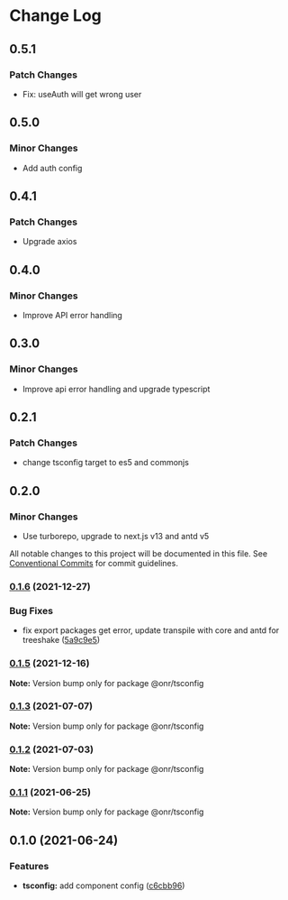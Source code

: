 # Change Log

## 0.5.1

### Patch Changes

- Fix: useAuth will get wrong user

## 0.5.0

### Minor Changes

- Add auth config

## 0.4.1

### Patch Changes

- Upgrade axios

## 0.4.0

### Minor Changes

- Improve API error handling

## 0.3.0

### Minor Changes

- Improve api error handling and upgrade typescript

## 0.2.1

### Patch Changes

- change tsconfig target to es5 and commonjs

## 0.2.0

### Minor Changes

- Use turborepo, upgrade to next.js v13 and antd v5

All notable changes to this project will be documented in this file.
See [Conventional Commits](https://conventionalcommits.org) for commit guidelines.

### [0.1.6](https://github.com/onramplab/onr-react-ui/compare/@onr/tsconfig@0.1.5...@onr/tsconfig@0.1.6) (2021-12-27)

### Bug Fixes

- fix export packages get error, update transpile with core and antd for treeshake ([5a9c9e5](https://github.com/onramplab/onr-react-ui/commit/5a9c9e5d2bce31ab8d53c0cacac731d2623ca7d2))

### [0.1.5](https://github.com/onramplab/onr-react-ui/compare/@onr/tsconfig@0.1.3...@onr/tsconfig@0.1.5) (2021-12-16)

**Note:** Version bump only for package @onr/tsconfig

### [0.1.3](https://github.com/onramplab/onr-react-ui/compare/@onr/tsconfig@0.1.2...@onr/tsconfig@0.1.3) (2021-07-07)

**Note:** Version bump only for package @onr/tsconfig

### [0.1.2](https://github.com/onramplab/onr-react-ui/compare/@onr/tsconfig@0.1.1...@onr/tsconfig@0.1.2) (2021-07-03)

**Note:** Version bump only for package @onr/tsconfig

### [0.1.1](https://github.com/onramplab/onr-react-ui/compare/@onr/tsconfig@0.1.0...@onr/tsconfig@0.1.1) (2021-06-25)

**Note:** Version bump only for package @onr/tsconfig

## 0.1.0 (2021-06-24)

### Features

- **tsconfig:** add component config ([c6cbb96](https://github.com/onramplab/onr-react-ui/commit/c6cbb965d8ebe787c10d6daa21b13e9d4988a906))

